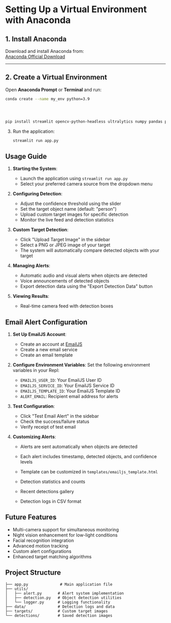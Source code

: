 # Setting Up a Virtual Environment with Anaconda

## 1. Install Anaconda
Download and install Anaconda from:  
[Anaconda Official Download](https://www.anaconda.com/download)

---

## 2. Create a Virtual Environment
Open **Anaconda Prompt** or **Terminal** and run:

```bash
conda create --name my_env python=3.9




pip install streamlit opencv-python-headless ultralytics numpy pandas pygame pyttsx3 torch Pillow
   ```
3. Run the application:
   ```bash
   streamlit run app.py
   ```

## Usage Guide

1. **Starting the System**:
   - Launch the application using `streamlit run app.py`
   - Select your preferred camera source from the dropdown menu

2. **Configuring Detection**:
   - Adjust the confidence threshold using the slider
   - Set the target object name (default: "person")
   - Upload custom target images for specific detection
   - Monitor the live feed and detection statistics

3. **Custom Target Detection**:
   - Click "Upload Target Image" in the sidebar
   - Select a PNG or JPEG image of your target
   - The system will automatically compare detected objects with your target

4. **Managing Alerts**:
   - Automatic audio and visual alerts when objects are detected
   - Voice announcements of detected objects
   - Export detection data using the "Export Detection Data" button

5. **Viewing Results**:
   - Real-time camera feed with detection boxes


## Email Alert Configuration

1. **Set Up EmailJS Account**:
   - Create an account at [EmailJS](https://www.emailjs.com)
   - Create a new email service
   - Create an email template

2. **Configure Environment Variables**:
   Set the following environment variables in your Repl:
   - `EMAILJS_USER_ID`: Your EmailJS User ID
   - `EMAILJS_SERVICE_ID`: Your EmailJS Service ID
   - `EMAILJS_TEMPLATE_ID`: Your EmailJS Template ID
   - `ALERT_EMAIL`: Recipient email address for alerts

3. **Test Configuration**:
   - Click "Test Email Alert" in the sidebar
   - Check the success/failure status
   - Verify receipt of test email

4. **Customizing Alerts**:
   - Alerts are sent automatically when objects are detected
   - Each alert includes timestamp, detected objects, and confidence levels
   - Template can be customized in `templates/emailjs_template.html`


   - Detection statistics and counts
   - Recent detections gallery
   - Detection logs in CSV format

## Future Features

- Multi-camera support for simultaneous monitoring
- Night vision enhancement for low-light conditions
- Facial recognition integration
- Advanced motion tracking
- Custom alert configurations
- Enhanced target matching algorithms

## Project Structure

```
├── app.py              # Main application file
├── utils/
│   ├── alert.py       # Alert system implementation
│   ├── detection.py   # Object detection utilities
│   └── logger.py      # Logging functionality
├── data/              # Detection logs and data
├── targets/           # Custom target images
└── detections/        # Saved detection images
